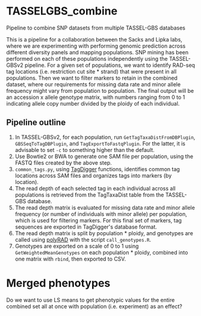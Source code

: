 # TASSELGBS_combine
Pipeline to combine SNP datasets from multiple TASSEL-GBS databases

This is a pipeline for a collaboration between the Sacks and Lipka labs, where we are 
experimenting with performing genomic prediction across different diversity panels and
mapping populations.  SNP mining has been performed on each of these populations 
independently using the TASSEL-GBSv2 pipeline.  For a given set of populations, we want
to identify RAD-seq tag locations (i.e. restriction cut site * strand) that were present 
in all populations.  Then we want to filter markers to retain in the combined dataset,
where our requirements for missing data rate and minor allele frequency might vary from
population to population.  The final output will be an accession x allele genotype matrix, 
with numbers ranging from 0 to 1 indicating allele copy number divided by the ploidy of 
each individual.

## Pipeline outline

1. In TASSEL-GBSv2, for each population, run `GetTagTaxaDistFromDBPlugin`,
`GBSSeqToTagDBPlugin`, and `TagExportToFastqPlugin`.
For the latter, it is advisable to set `-c` to something higher than the default.
2. Use Bowtie2 or BWA to generate one SAM file per population, using the FASTQ files created
by the above step.
3. `common_tags.py`, using [TagDigger](https://github.com/lvclark/TagDigger) functions, identifies common
tag locations across SAM files and organizes tags into markers (by location).
4. The read depth of each selected tag in each individual across
all populations is retrieved from the TagTaxaDist table from the TASSEL-GBS database.
5. The read depth matrix is evaluated for missing data rate and minor allele frequency (or
number of individuals with minor allele) per population, which is used for filtering markers.
For this final set of markers, tag sequences are exported in TagDigger's database format.
6. The read depth matrix is split by population * ploidy, and genotypes are called using
[polyRAD](https://github.com/lvclark/polyRAD) with the script `call_genotypes.R`.
7. Genotypes are exported on a scale of 0 to 1 using `GetWeightedMeanGenotypes` on each
population * ploidy, combined into one matrix with `rbind`, then exported to CSV.

# Merged phenotypes

Do we want to use LS means to get phenotypic values for the entire combined set all at once
with population (i.e. experiment) as an effect?
